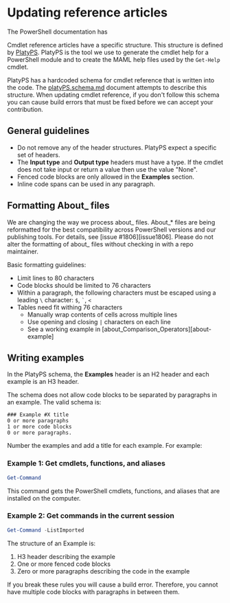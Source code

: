 # Updating reference articles

The PowerShell documentation has

Cmdlet reference articles have a specific structure. This structure is defined by [PlatyPS].
PlatyPS is the tool we use to generate the cmdlet help for a PowerShell module and to create the
MAML help files used by the `Get-Help` cmdlet.

PlatyPS has a hardcoded schema for cmdlet reference that is written into the code. The
[platyPS.schema.md] document attempts to describe this structure. When updating cmdlet reference,
if you don't follow this schema you can cause build errors that must be fixed before we can
accept your contribution.

## General guidelines

- Do not remove any of the header structures. PlatyPS expect a specific set of headers.
- The **Input type** and **Output type** headers must have a type.
  If the cmdlet does not take input or return a value then use the value "None".
- Fenced code blocks are only allowed in the **Examples** section.
- Inline code spans can be used in any paragraph.

## Formatting About_ files

We are changing the way we process about_ files.
About_* files are being reformatted for the best compatibility across PowerShell versions and our publishing tools.
For details, see [issue #1806][issue1806].
Please do not alter the formatting of about_ files without checking in with a repo maintainer.

Basic formatting guidelines:

- Limit lines to 80 characters
- Code blocks should be limited to 76 characters
- Within a paragraph, the following characters must be escaped using a leading `\` character:
  <code>$</code>, <code>\`</code>, <code>\<</code>
- Tables need fit withing 76 characters
  - Manually wrap contents of cells across multiple lines
  - Use opening and closing `|` characters on each line
  - See a working example in [about_Comparison_Operators][about-example]

## Writing examples

In the PlatyPS schema, the **Examples** header is an H2 header and each example is an H3 header.

The schema does not allow code blocks to be separated by paragraphs in an example.
The valid schema is:

```
### Example #X title
0 or more paragraphs
1 or more code blocks
0 or more paragraphs.
```

Number the examples and add a title for each example. For example:

### Example 1: Get cmdlets, functions, and aliases

```powershell
Get-Command
```

This command gets the PowerShell cmdlets, functions, and aliases that are installed on the
computer.

### Example 2: Get commands in the current session

```powershell
Get-Command -ListImported
```

The structure of an Example is:

1. H3 header describing the example
2. One or more fenced code blocks
3. Zero or more paragraphs describing the code in the example

If you break these rules you will cause a build error. Therefore, you cannot have multiple code
blocks with paragraphs in between them.

[PlatyPS]: http://github.com/powershell/platyps
[platyPS.schema.md]: https://github.com/PowerShell/platyPS/blob/master/platyPS.schema.md
